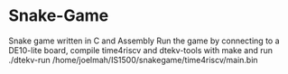 # Snake-Game
Snake game written in C and Assembly Run the game by connecting to a DE10-lite board, compile time4riscv and dtekv-tools with make and run ./dtekv-run /home/joelmah/IS1500/snakegame/time4riscv/main.bin
